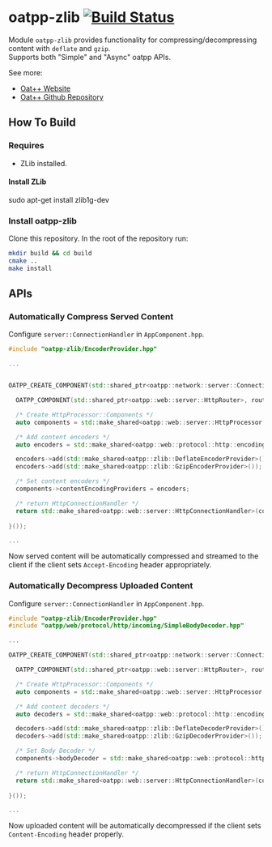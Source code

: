 # oatpp-zlib [![Build Status](https://dev.azure.com/lganzzzo/lganzzzo/_apis/build/status/oatpp.oatpp-zlib?branchName=master)](https://dev.azure.com/lganzzzo/lganzzzo/_build/latest?definitionId=23&branchName=master)

Module `oatpp-zlib` provides functionality for compressing/decompressing content with `deflate` and `gzip`.  
Supports both "Simple" and "Async" oatpp APIs.

See more:
- [Oat++ Website](https://oatpp.io/)
- [Oat++ Github Repository](https://github.com/oatpp/oatpp)

## How To Build

### Requires

- ZLib installed.

#### Install ZLib

sudo apt-get install zlib1g-dev

### Install oatpp-zlib

Clone this repository. In the root of the repository run:

```bash
mkdir build && cd build
cmake ..
make install
```

## APIs

### Automatically Compress Served Content

Configure `server::ConnectionHandler` in `AppComponent.hpp`.

```cpp
#include "oatpp-zlib/EncoderProvider.hpp"

...


OATPP_CREATE_COMPONENT(std::shared_ptr<oatpp::network::server::ConnectionHandler>, serverConnectionHandler)([] {

  OATPP_COMPONENT(std::shared_ptr<oatpp::web::server::HttpRouter>, router); // get Router component

  /* Create HttpProcessor::Components */
  auto components = std::make_shared<oatpp::web::server::HttpProcessor::Components>(router);

  /* Add content encoders */
  auto encoders = std::make_shared<oatpp::web::protocol::http::encoding::ProviderCollection>();

  encoders->add(std::make_shared<oatpp::zlib::DeflateEncoderProvider>());
  encoders->add(std::make_shared<oatpp::zlib::GzipEncoderProvider>());

  /* Set content encoders */
  components->contentEncodingProviders = encoders;

  /* return HttpConnectionHandler */
  return std::make_shared<oatpp::web::server::HttpConnectionHandler>(components);
  
}());

...
```

Now served content will be automatically compressed and streamed to the client if the client sets `Accept-Encoding` header appropriately.

### Automatically Decompress Uploaded Content

Configure `server::ConnectionHandler` in `AppComponent.hpp`.

```cpp
#include "oatpp-zlib/EncoderProvider.hpp"
#include "oatpp/web/protocol/http/incoming/SimpleBodyDecoder.hpp"

...

OATPP_CREATE_COMPONENT(std::shared_ptr<oatpp::network::server::ConnectionHandler>, serverConnectionHandler)([] {

  OATPP_COMPONENT(std::shared_ptr<oatpp::web::server::HttpRouter>, router); // get Router component

  /* Create HttpProcessor::Components */
  auto components = std::make_shared<oatpp::web::server::HttpProcessor::Components>(router);

  /* Add content decoders */
  auto decoders = std::make_shared<oatpp::web::protocol::http::encoding::ProviderCollection>();

  decoders->add(std::make_shared<oatpp::zlib::DeflateDecoderProvider>());
  decoders->add(std::make_shared<oatpp::zlib::GzipDecoderProvider>());

  /* Set Body Decoder */
  components->bodyDecoder = std::make_shared<oatpp::web::protocol::http::incoming::SimpleBodyDecoder>(decoders);

  /* return HttpConnectionHandler */
  return std::make_shared<oatpp::web::server::HttpConnectionHandler>(components);
  
}());

...
```

Now uploaded content will be automatically decompressed if the client sets `Content-Encoding` header properly.

